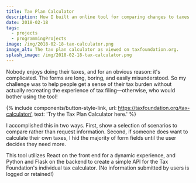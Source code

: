 ```yaml
---
title: Tax Plan Calculator
description: How I built an online tool for comparing changes to taxes owed under the Tax Cuts and Jobs Act versus previous law.
date: 2018-02-18
tags:
  - projects
  - programmingProjects
image: /img/2018-02-18-tax-calculator.png
image_alt: The tax plan calculator as viewed on taxfoundation.org.
splash_image: /img/2018-02-18-tax-calculator.png
---
```


Nobody enjoys doing their taxes, and for an obvious reason: it's complicated. The forms are long, boring, and easily misunderstood. So my challenge was to help people get a sense of their tax burden without actually recreating the experience of tax filing—otherwise, who would bother using the tool!

{% include components/button-style-link, url: https://taxfoundation.org/tax-calculator/, text: 'Try the Tax Plan Calculator here.' %}

I accomplished this in two ways. First, show a selection of scenarios to compare rather than request information. Second, if someone does want to calculate their own taxes, I hid the majority of form fields until the user decides they need more.

This tool utilizes React on the front end for a dynamic experience, and Python and Flask on the backend to create a simple API for the Tax Foundation's individual tax calculator. (No information submitted by users is logged or retained!)

